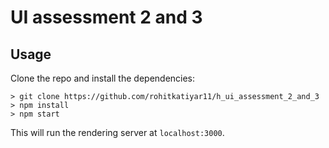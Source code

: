 # UI assessment 2 and 3
## Usage

Clone the repo and install the dependencies:

```shell
> git clone https://github.com/rohitkatiyar11/h_ui_assessment_2_and_3
> npm install
> npm start
```

This will run the rendering server at `localhost:3000`. 